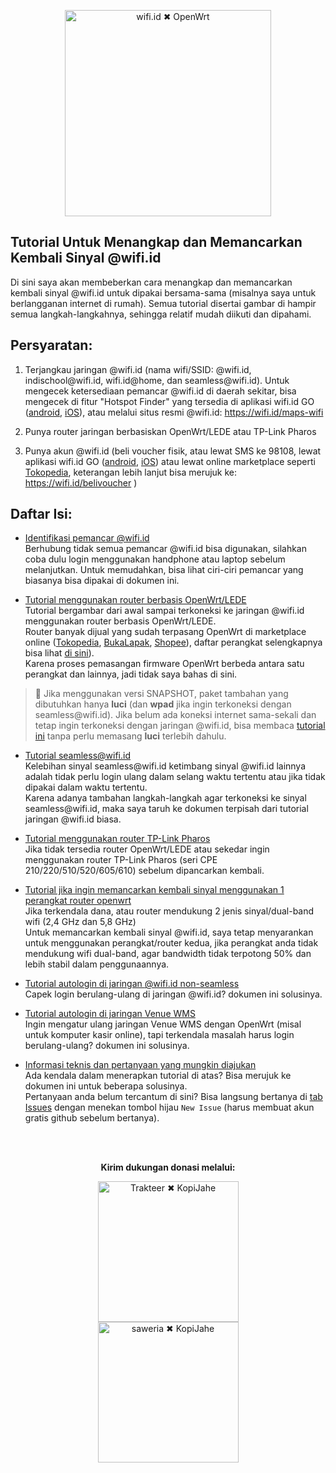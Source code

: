 <p align="center">
    <img src="https://github.com/kopijahe/wifiid-openwrt/blob/master/pics/header.svg" alt="wifi.id ✖ OpenWrt" width="330">
</p>

## **Tutorial Untuk Menangkap dan Memancarkan Kembali Sinyal @wifi.id**

Di sini saya akan membeberkan cara menangkap dan memancarkan kembali sinyal @wifi.id untuk dipakai bersama-sama (misalnya saya untuk berlangganan internet di rumah). Semua tutorial disertai gambar di hampir semua langkah-langkahnya, sehingga relatif mudah diikuti dan dipahami.

## **Persyaratan:**

1. Terjangkau jaringan @wifi.id (nama wifi/SSID: @wifi.id, indischool<span></span>@wifi.id, wifi.id@home, dan seamless<span></span>@wifi.id). Untuk mengecek ketersediaan pemancar @wifi.id di daerah sekitar, bisa mengecek di fitur "Hotspot Finder" yang tersedia di aplikasi wifi.id GO ([android](https://play.google.com/store/apps/details?id=com.telkom.wifiidgo), [iOS](https://apps.apple.com/id/app/wifi-id-go/id1198078195)), atau melalui situs resmi @wifi.id: https://wifi.id/maps-wifi

2. Punya router jaringan berbasiskan OpenWrt/LEDE atau TP-Link Pharos

3. Punya akun @wifi.id (beli voucher fisik, atau lewat SMS ke 98108, lewat aplikasi wifi.id GO ([android](https://play.google.com/store/apps/details?id=com.telkom.wifiidgo), [iOS](https://apps.apple.com/id/app/wifi-id-go/id1198078195)) atau lewat online marketplace seperti [Tokopedia](https://www.tokopedia.com/streaming/), keterangan lebih lanjut bisa merujuk ke: https://wifi.id/belivoucher )


## Daftar Isi:

* [Identifikasi pemancar <span></span>@wifi.id](access-points.md)  
Berhubung tidak semua pemancar <span></span>@wifi.id bisa digunakan, silahkan coba dulu login menggunakan handphone atau laptop sebelum melanjutkan. Untuk memudahkan, bisa lihat ciri-ciri pemancar yang biasanya bisa dipakai di dokumen ini.

* [Tutorial menggunakan router berbasis OpenWrt/LEDE](openwrt.md)  
Tutorial bergambar dari awal sampai terkoneksi ke jaringan <span></span>@wifi.id menggunakan router berbasis OpenWrt/LEDE.  
Router banyak dijual yang sudah terpasang OpenWrt di marketplace online ([Tokopedia](https://www.tokopedia.com/search?st=product&q=openwrt), [BukaLapak](https://www.bukalapak.com/products?search%5Bkeywords%5D=openwrt), [Shopee](https://shopee.co.id/search?keyword=openwrt)), daftar perangkat selengkapnya bisa lihat [di sini](http://wiki.openwrt.org/toh/start)).  
Karena proses pemasangan firmware OpenWrt berbeda antara satu perangkat dan lainnya, jadi tidak saya bahas di sini.  
> :loudspeaker: Jika menggunakan versi SNAPSHOT, paket tambahan yang dibutuhkan hanya **luci** (dan **wpad** jika ingin terkoneksi dengan seamless<span></span>@wifi.id). Jika belum ada koneksi internet sama-sekali dan tetap ingin terkoneksi dengan jaringan <span></span>@wifi.id, bisa membaca [tutorial ini](https://blog.kopijahe.my.id/posts/tutorial-openwrt-ssh/) tanpa perlu memasang **luci** terlebih dahulu.

* [Tutorial seamless<span></span>@wifi.id](seamless.md)  
Kelebihan sinyal seamless<span></span>@wifi.id ketimbang sinyal @wifi.id lainnya adalah tidak perlu login ulang dalam selang waktu tertentu atau jika tidak dipakai dalam waktu tertentu.  
Karena adanya tambahan langkah-langkah agar terkoneksi ke sinyal seamless<span></span>@wifi.id, maka saya taruh ke dokumen terpisah dari tutorial jaringan <span></span>@wifi.id biasa.

* [Tutorial menggunakan router TP-Link Pharos](tplink-pharos.md)  
Jika tidak tersedia router OpenWrt/LEDE atau sekedar ingin menggunakan router TP-Link Pharos (seri CPE 210/220/510/520/605/610) sebelum dipancarkan kembali.

* [Tutorial jika ingin memancarkan kembali sinyal menggunakan 1 perangkat router openwrt](repeater-mode.md)  
Jika terkendala dana, atau router mendukung 2 jenis sinyal/dual-band wifi (2,4 GHz dan 5,8 GHz)  
Untuk memancarkan kembali sinyal @wifi.id, saya tetap menyarankan untuk menggunakan perangkat/router kedua, jika perangkat anda tidak mendukung wifi dual-band, agar bandwidth tidak terpotong 50% dan lebih stabil dalam penggunaannya.

* [Tutorial autologin di jaringan <span></span>@wifi.id non-seamless](autologin.md)  
Capek login berulang-ulang di jaringan <span></span>@wifi.id? dokumen ini solusinya.

* [Tutorial autologin di jaringan Venue WMS](autologin-wms.md)  
Ingin mengatur ulang jaringan Venue WMS dengan OpenWrt (misal untuk komputer kasir online), tapi terkendala masalah harus login berulang-ulang? dokumen ini solusinya.

* [Informasi teknis dan pertanyaan yang mungkin diajukan](faq-technical-info.md)  
Ada kendala dalam menerapkan tutorial di atas? Bisa merujuk ke dokumen ini untuk beberapa solusinya.  
Pertanyaan anda belum tercantum di sini? Bisa langsung bertanya di [tab Issues](https://github.com/kopijahe/wifiid-openwrt/issues) dengan menekan tombol hijau `New Issue` (harus membuat akun gratis github sebelum bertanya).

<br><br>
<p align="center">
	<b>Kirim dukungan donasi melalui:</b>
</p>
<p align="center">
    <a href="https://trakteer.id/kopijahe"><img src="https://github.com/kopijahe/wifiid-openwrt/blob/master/pics/trakteer-button.png" alt="Trakteer ✖ KopiJahe" width="225">
	<br>
	<a href="https://saweria.co/kopijahe"><img src="https://github.com/kopijahe/wifiid-openwrt/blob/master/pics/saweria-button.png" alt="saweria ✖ KopiJahe" width="225">
	
</p>